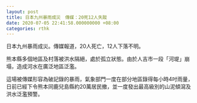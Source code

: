 ```yaml
---
layout: post
title: 日本九州暴雨成災　傳媒：20死12人失蹤
date: 2020-07-05 22:41:58.000000000 +08:00
categories: rthk
---
```


日本九州暴雨成災。傳媒報道，20人死亡，12人下落不明。

熊本縣多個地區及村落被洪水隔絕，處於孤立狀態。由於人吉市一段「河堤」崩塌，造成河水在廣泛地區泛濫。

這場被傳媒形容為破記錄的暴雨，氣象部門一度在部分地區錄得每小時4吋雨量，日前已經下令熊本同鹿兒島縣約20萬居民撤，並一度發出最高級別的山泥傾瀉及洪水泛濫預警。
